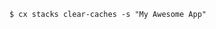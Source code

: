 <!-- usedin: [ _includes/_inlines/Toolbelt/common/stacks/stacks_example-6-v1.md] -->

```
$ cx stacks clear-caches -s "My Awesome App"
```
